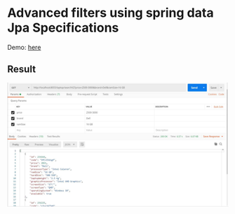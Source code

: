 # Advanced filters using spring data Jpa Specifications
Demo: [here](https://laptop-store.netlify.app/)

## Result
![Image](https://github.com/Wassimkal-projects/advanced-search/blob/master/src/main/resources/result.JPG) 

